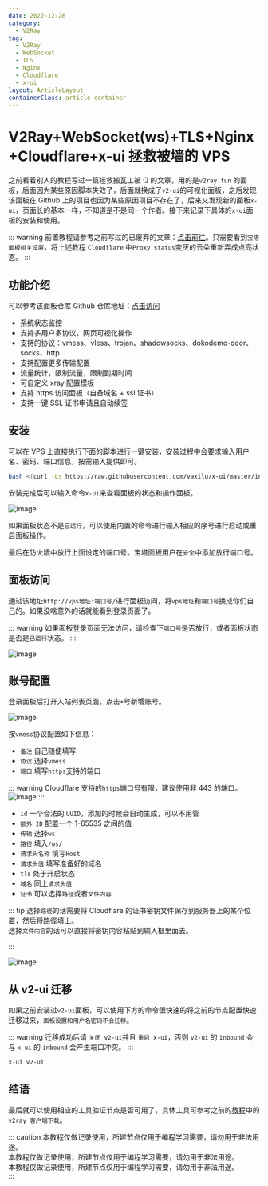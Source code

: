 ```yaml
---
date: 2022-12-26
category:
  - V2Ray
tag:
  - V2Ray
  - WebSocket
  - TLS
  - Nginx
  - Cloudflare
  - x-ui
layout: ArticleLayout
containerClass: article-container
---
```


# V2Ray+WebSocket(ws)+TLS+Nginx+Cloudflare+x-ui 拯救被墙的 VPS

之前看着别人的教程写过一篇拯救搬瓦工被 Q 的文章，用的是`v2ray.fun` 的面板，后面因为某些原因脚本失效了，后面就换成了`v2-ui`的可视化面板，之后发现该面板在 Github 上的项目也因为某些原因项目不存在了，后来又发现新的面板`x-ui`，页面长的基本一样，不知道是不是同一个作者。接下来记录下具体的`x-ui`面板的安装和使用。

<!-- more -->

::: warning
前置教程请参考之前写过的已废弃的文章：[点击前往](/article/v2ray/v2ray-websocket-tl-nginx-cloudflare-bandwagonhost.md)。只需要看到`宝塔面板相关设置`，将上述教程 `Cloudflare` 中`Proxy status`变灰的云朵重新弄成点亮状态。
:::

## 功能介绍

可以参考该面板仓库 Github 仓库地址：[点击访问](https://github.com/vaxilu/x-ui)

- 系统状态监控
- 支持多用户多协议，网页可视化操作
- 支持的协议：vmess、vless、trojan、shadowsocks、dokodemo-door、socks、http
- 支持配置更多传输配置
- 流量统计，限制流量，限制到期时间
- 可自定义 xray 配置模板
- 支持 https 访问面板（自备域名 + ssl 证书）
- 支持一键 SSL 证书申请且自动续签

## 安装

可以在 VPS 上直接执行下面的脚本进行一键安装，安装过程中会要求输入用户名、密码、端口信息，按需输入提供即可。

```sh
bash <(curl -Ls https://raw.githubusercontent.com/vaxilu/x-ui/master/install.sh)
```

安装完成后可以输入命令`x-ui`来查看面板的状态和操作面板。

![image](https://image.liubing.me/2022/12/26/87835a432b73e.png)

如果面板状态不是`已运行`，可以使用内置的命令进行输入相应的序号进行启动或重启面板操作。

最后在防火墙中放行上面设定的端口号。宝塔面板用户在`安全`中添加放行端口号。

## 面板访问

通过该地址`http://vps地址:端口号/`进行面板访问，将`vps地址`和`端口号`换成你们自己的。如果没啥意外的话就能看到登录页面了。

::: warning
如果面板登录页面无法访问，请检查下`端口号`是否放行，或者面板状态是否是`已运行`状态。
:::

![image](https://image.liubing.me/2022/12/26/c7ccce9fa55f4.png)

## 账号配置

登录面板后打开入站列表页面，点击`+`号新增账号。

![image](https://image.liubing.me/2022/12/26/964f79ba67ea5.png)

按`vmess`协议配置如下信息：

- `备注` 自己随便填写
- `协议` 选择`vmess`
- `端口` 填写`https`支持的端口

::: warning
Cloudflare 支持的`https`端口号有限，建议使用非 443 的端口。
![image](https://image.liubing.me/2022/12/26/ec5eb32247043.png)
:::

- `id` 一个合法的 `UUID`，添加的时候会自动生成，可以不用管
- `额外 ID` 配置一个 1-65535 之间的值
- `传输` 选择`ws`
- `路径` 填入`/ws/`
- `请求头名称` 填写`Host`
- `请求头值` 填写准备好的域名
- `tls` 处于开启状态
- `域名` 同上`请求头值`
- `证书` 可以选择`路径`或者`文件内容`

::: tip
选择`路径`的话需要将 Cloudflare 的证书密钥文件保存到服务器上的某个位置，然后将路径填上。  
选择`文件内容`的话可以直接将密钥内容粘贴到输入框里面去。

:::

![image](https://image.liubing.me/2022/12/26/c2ee266c508b6.png)

## 从 v2-ui 迁移

如果之前安装过`v2-ui`面板，可以使用下方的命令很快速的将之前的节点配置快速迁移过来，`面板设置和用户名密码不会迁移`。

::: warning
迁移成功后请 `关闭 v2-ui`并且 `重启 x-ui`，否则 `v2-ui` 的 `inbound` 会与 `x-ui` 的 `inbound` 会产生端口冲突。
:::

```sh
x-ui v2-ui
```

## 结语

最后就可以使用相应的工具验证节点是否可用了，具体工具可参考之前的[教程](/article/v2ray/v2ray-websocket-tl-nginx-cloudflare-bandwagonhost.md)中的`v2ray 客户端下载`。

::: caution
本教程仅做记录使用，所建节点仅用于编程学习需要，请勿用于非法用途。  
本教程仅做记录使用，所建节点仅用于编程学习需要，请勿用于非法用途。  
本教程仅做记录使用，所建节点仅用于编程学习需要，请勿用于非法用途。  
:::
